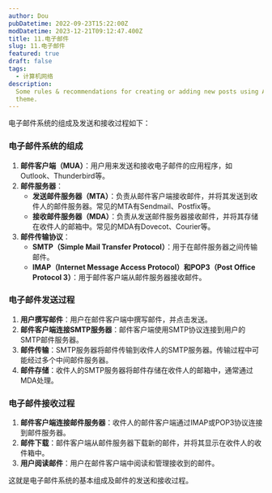 ```yaml
---
author: Dou
pubDatetime: 2022-09-23T15:22:00Z
modDatetime: 2023-12-21T09:12:47.400Z
title: 11.电子邮件
slug: 11.电子邮件
featured: true
draft: false
tags:
  - 计算机网络
description:
  Some rules & recommendations for creating or adding new posts using AstroPaper
  theme.
---
```


电子邮件系统的组成及发送和接收过程如下：
### 电子邮件系统的组成

1. **邮件客户端（MUA）**：用户用来发送和接收电子邮件的应用程序，如Outlook、Thunderbird等。
2. **邮件服务器**： 
   - **发送邮件服务器（MTA）**：负责从邮件客户端接收邮件，并将其发送到收件人的邮件服务器。常见的MTA有Sendmail、Postfix等。
   - **接收邮件服务器（MDA）**：负责从发送邮件服务器接收邮件，并将其存储在收件人的邮箱中。常见的MDA有Dovecot、Courier等。
3. **邮件传输协议**： 
   - **SMTP（Simple Mail Transfer Protocol）**：用于在邮件服务器之间传输邮件。
   - **IMAP（Internet Message Access Protocol）**和**POP3（Post Office Protocol 3）**：用于邮件客户端从邮件服务器接收邮件。

### 电子邮件发送过程

1. **用户撰写邮件**：用户在邮件客户端中撰写邮件，并点击发送。
2. **邮件客户端连接SMTP服务器**：邮件客户端使用SMTP协议连接到用户的SMTP邮件服务器。
3. **邮件传输**：SMTP服务器将邮件传输到收件人的SMTP服务器。传输过程中可能经过多个中间邮件服务器。
4. **邮件存储**：收件人的SMTP服务器将邮件存储在收件人的邮箱中，通常通过MDA处理。

### 电子邮件接收过程

1. **邮件客户端连接邮件服务器**：收件人的邮件客户端通过IMAP或POP3协议连接到邮件服务器。
2. **邮件下载**：邮件客户端从邮件服务器下载新的邮件，并将其显示在收件人的收件箱中。
3. **用户阅读邮件**：用户在邮件客户端中阅读和管理接收到的邮件。

这就是电子邮件系统的基本组成及邮件的发送和接收过程。
